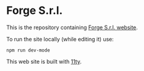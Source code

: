 # Forge S.r.l.

This is the repository containing [Forge S.r.l. website](https://forge.srl).

To run the site locally (while editing it) use:
```shell
npm run dev-mode
```

This web site is built with [11ty](https://www.11ty.dev/).